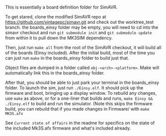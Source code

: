 This is essentially a board definition folder for SimAVR. 

To get stared, clone the modified SimAVR repo at https://github.com/vintagepc/simavr.git and check out the worktree_test branch. the boards_einsy folder may be empty, you will need to cd into the simavr checkout and run `git submodule init` and `git submodule update` from within it to pull down the MK3SIM dependency.

Then, just run `make all` from the root of the SimAVR checkout, it will build all of the boards (Einsy included). 
After the initial build, most of the time you can just run `make` in the boards_einsy folder to build just that. 

Object files are dumped in a folder called `obj-<arch>-<platform>`. Make will automatically link this in the boards_einsy folder.

After that, you should be able to just park your terminal in the boards_einsy folder.
To launch the sim, just run `./Einsy.elf`. It should pick up the firmware and boot, bringing up a display window.
To rebuild any changes, use `make` as above, or for a one-liner that builds and runs, `make Einsy && ./Einsy.elf` to build and run the simulator. (Note this skips the firmware build, you can rebuild that if you made changes in Firmware/ with `make MK3S.afx`


See `Current state of affairs` in the readme for specifics on the state of the included Mk3S.afx firmware and what's included already.
